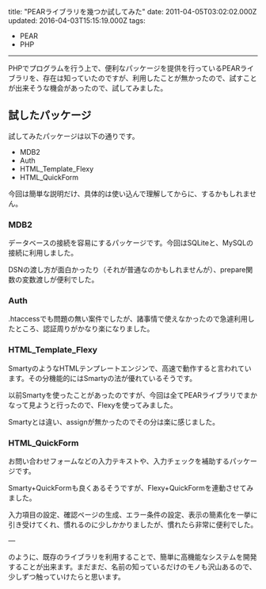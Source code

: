 title: "PEARライブラリを幾つか試してみた"
date: 2011-04-05T03:02:02.000Z
updated: 2016-04-03T15:15:19.000Z
tags: 
  - PEAR
  - PHP
---

PHPでプログラムを行う上で、便利なパッケージを提供を行っているPEARライブラリを、存在は知っていたのですが、利用したことが無かったので、試すことが出来そうな機会があったので、試してみました。


## 試したパッケージ

試してみたパッケージは以下の通りです。

- MDB2
- Auth
- HTML\_Template\_Flexy
- HTML\_QuickForm

今回は簡単な説明だけ、具体的は使い込んで理解してからに、するかもしれません。

### MDB2

データベースの接続を容易にするパッケージです。今回はSQLiteと、MySQLの接続に利用しました。

DSNの渡し方が面白かったり（それが普通なのかもしれませんが）、prepare関数の変数渡しが便利でした。

### Auth

.htaccessでも問題の無い案件でしたが、諸事情で使えなかったので急遽利用したところ、認証周りがかなり楽になりました。

### HTML\_Template\_Flexy

SmartyのようなHTMLテンプレートエンジンで、高速で動作すると言われています。その分機能的にはSmartyの法が優れているそうです。

以前Smartyを使ったことがあったのですが、今回は全てPEARライブラリでまかなって見ようと行ったので、Flexyを使ってみました。

Smartyとは違い、assignが無かったのでその分は楽に感じました。

### HTML\_QuickForm

お問い合わせフォームなどの入力テキストや、入力チェックを補助するパッケージです。

Smarty+QuickFormも良くあるそうですが、Flexy+QuickFormを連動させてみました。

入力項目の設定、確認ページの生成、エラー条件の設定、表示の簡素化を一挙に引き受けてくれ、慣れるのに少しかかりましたが、慣れたら非常に便利でした。

—

のように、既存のライブラリを利用することで、簡単に高機能なシステムを開発することが出来ます。まだまだ、名前の知っているだけのモノも沢山あるので、少しずつ触っていけたらと思います。